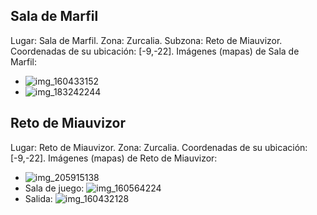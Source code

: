 ## Sala de Marfil
Lugar: Sala de Marfil.
Zona: Zurcalia.
Subzona: Reto de Miauvizor.
Coordenadas de su ubicación: [-9,-22].
Imágenes (mapas) de Sala de Marfil:
- ![img_160433152](https://media.discordapp.net/attachments/1115311447145193482/1115332303695122522/160433152.jpg)
- ![img_183242244](https://media.discordapp.net/attachments/1115311447145193482/1115341724190003281/183242244.jpg)

## Reto de Miauvizor
Lugar: Reto de Miauvizor.
Zona: Zurcalia.
Coordenadas de su ubicación: [-9,-22].
Imágenes (mapas) de Reto de Miauvizor:
- ![img_205915138](https://media.discordapp.net/attachments/1115311447145193482/1115348139583492218/205915138.jpg)
- Sala de juego: ![img_160564224](https://media.discordapp.net/attachments/1115311447145193482/1115332335114653706/160564224.jpg)
- Salida: ![img_160432128](https://media.discordapp.net/attachments/1115311447145193482/1115332302038384740/160432128.jpg)